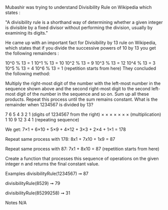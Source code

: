 Mubashir was trying to understand Divisibility Rule on Wikipedia which states :

"A divisibility rule is a shorthand way of determining whether a given integer is divisible by a fixed divisor without performing the division, usually by examining its digits."

He came up with an important fact for Divisibility by 13 rule on Wikipedia, which states that if you divide the successive powers of 10 by 13 you get the following remainders :

10^0 % 13 = 1
10^1 % 13 = 10
10^2 % 13 = 9
10^3 % 13 = 12
10^4 % 13 = 3
10^5 % 13 = 4
10^6 % 13 = 1 (repetition starts from here)
They concluded the following method:

Multiply the right-most digit of the number with the left-most number in the sequence shown above and the second right-most digit to the second left-most digit of the number in the sequence and so on.
Sum up all these products.
Repeat this process until the sum remains constant.
What is the remainder when 1234567 is divided by 13?

7      6     5      4     3     2     1  (digits of 1234567 from the right)
×      ×     ×      ×     ×     ×     ×  (multiplication)
1     10     9     12     3     4     1  (repeating sequence)

We get:
7×1 + 6×10 + 5×9 + 4×12 + 3×3 + 2×4 + 1×1 = 178

Repeat same process with 178:
8x1 + 7x10 + 1x9 = 87

Repeat same process with 87:
7x1 + 8x10 = 87 (repetition starts from here)

Create a function that processes this sequence of operations on the given integer n and returns the final constant value.

Examples
divisibilityRule(1234567) ➞ 87

divisibilityRule(8529) ➞ 79

divisibilityRule(85299258) ➞ 31

Notes
N/A